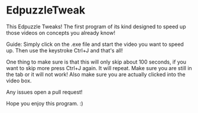 # EdpuzzleTweak
This Edpuzzle Tweaks!
The first program of its kind designed to speed up those videos on concepts you already know!


Guide:
  Simply click on the .exe file and start the video 
you want to speed up. Then use the keystroke Ctrl+J 
and that's all!

One thing to make sure is that this will only skip about 100 seconds, if you want to skip more press 
Ctrl+J again. It will repeat. Make sure you are still in the tab or it will not work! Also make sure
you are actually clicked into the video box.

Any issues open a pull request!

Hope you enjoy this program. :)
